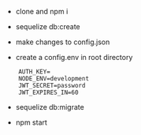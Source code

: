 - clone and npm i

- sequelize db:create <database name>

- make changes to config.json

- create a config.env in root directory

```
    AUTH_KEY=
    NODE_ENV=development
    JWT_SECRET=password
    JWT_EXPIRES_IN=60
```

- sequelize db:migrate

- npm start
